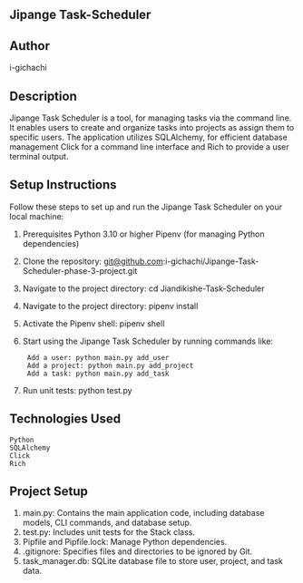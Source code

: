 ## Jipange Task-Scheduler

## Author
i-gichachi

## Description
Jipange Task Scheduler is a tool, for managing tasks via the command line. It enables users to create and organize tasks into projects as assign them to specific users. The application utilizes SQLAlchemy, for efficient database management Click for a command line interface and Rich to provide a user terminal output.

## Setup Instructions
Follow these steps to set up and run the Jipange Task Scheduler on your local machine:

1. Prerequisites
    Python 3.10 or higher Pipenv (for managing Python dependencies)

2. Clone the repository: git@github.com:i-gichachi/Jipange-Task-Scheduler-phase-3-project.git

3. Navigate to the project directory: cd Jiandikishe-Task-Scheduler

4. Navigate to the project directory: pipenv install

5. Activate the Pipenv shell: pipenv shell

6. Start using the Jipange Task Scheduler by running commands like:

        Add a user: python main.py add_user
        Add a project: python main.py add_project
        Add a task: python main.py add_task

7. Run unit tests: python test.py

## Technologies Used
    Python
    SQLAlchemy
    Click
    Rich

## Project Setup
1. main.py: Contains the main application code, including database models, CLI commands, and database setup.
2. test.py: Includes unit tests for the Stack class.
3. Pipfile and Pipfile.lock: Manage Python dependencies.
4. .gitignore: Specifies files and directories to be ignored by Git.
5. task_manager.db: SQLite database file to store user, project, and task data.
